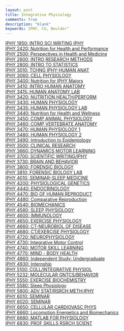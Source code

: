 ```yaml
---
layout: post
title: Integrative Physiology
comments: true
description: "blank"
keywords: IPHY, CU, Boulder"
---
```

<body>
	<div><a href="../pages/IPHY-1950">IPHY 1950: INTRO SCI WRITING IPHY</a></div>
	<div><a href="../pages/IPHY-2420">IPHY 2420: Nutrition for Health and Performance</a></div>
	<div><a href="../pages/IPHY-2500">IPHY 2500: Perspectives in Health and Medicine</a></div>
	<div><a href="../pages/IPHY-2600">IPHY 2600: INTRO RESEARCH METHODS</a></div>
	<div><a href="../pages/IPHY-2800">IPHY 2800: INTRO TO STATISTICS</a></div>
	<div><a href="../pages/IPHY-3010">IPHY 3010: TCHNG IPHY-HUMAN ANAT</a></div>
	<div><a href="../pages/IPHY-3060">IPHY 3060: CELL PHYSIOLOGY</a></div>
	<div><a href="../pages/IPHY-3400">IPHY 3400: Nutrition for IPHY Majors</a></div>
	<div><a href="../pages/IPHY-3410">IPHY 3410: INTRO HUMAN ANATOMY</a></div>
	<div><a href="../pages/IPHY-3415">IPHY 3415: HUMAN ANATOMY LAB</a></div>
	<div><a href="../pages/IPHY-3420">IPHY 3420: NUTRITION,HEALTH/PERFORM</a></div>
	<div><a href="../pages/IPHY-3430">IPHY 3430: HUMAN PHYSIOLOGY</a></div>
	<div><a href="../pages/IPHY-3435">IPHY 3435: HUMAN PHYSIOLOGY LAB</a></div>
	<div><a href="../pages/IPHY-3440">IPHY 3440: Nutrition for Health and Wellness</a></div>
	<div><a href="../pages/IPHY-3450">IPHY 3450: COMP ANIMAL PHYSIOLOGY</a></div>
	<div><a href="../pages/IPHY-3460">IPHY 3460: COMP VERTEBRATE ANATOMY</a></div>
	<div><a href="../pages/IPHY-3470">IPHY 3470: HUMAN PHYSIOLOGY 1</a></div>
	<div><a href="../pages/IPHY-3480">IPHY 3480: HUMAN PHYSIOLOGY 2</a></div>
	<div><a href="../pages/IPHY-3490">IPHY 3490: Introduction to Epidemiology</a></div>
	<div><a href="../pages/IPHY-3500">IPHY 3500: CLINICAL RESEARCH</a></div>
	<div><a href="../pages/IPHY-3660">IPHY 3660: DYNAMICS MOTOR LEARNING</a></div>
	<div><a href="../pages/IPHY-3700">IPHY 3700: SCIENTIFIC WRITING/IPHY</a></div>
	<div><a href="../pages/IPHY-3730">IPHY 3730: BRAIN AND BEHAVIOR</a></div>
	<div><a href="../pages/IPHY-3800">IPHY 3800: FORENSIC BIOLOGY</a></div>
	<div><a href="../pages/IPHY-3810">IPHY 3810: FORENSIC BIOLOGY LAB</a></div>
	<div><a href="../pages/IPHY-4010">IPHY 4010: SEMINAR-SLEEP MEDICINE</a></div>
	<div><a href="../pages/IPHY-4200">IPHY 4200: PHYSIOLOGICAL GENETICS</a></div>
	<div><a href="../pages/IPHY-4440">IPHY 4440: ENDOCRINOLOGY</a></div>
	<div><a href="../pages/IPHY-4470">IPHY 4470: BIO OF HUMAN REPRODUCT</a></div>
	<div><a href="../pages/IPHY-4480">IPHY 4480: Comparative Reproduction</a></div>
	<div><a href="../pages/IPHY-4540">IPHY 4540: BIOMECHANICS</a></div>
	<div><a href="../pages/IPHY-4580">IPHY 4580: SLEEP PHYSIOLOGY</a></div>
	<div><a href="../pages/IPHY-4600">IPHY 4600: IMMUNOLOGY</a></div>
	<div><a href="../pages/IPHY-4650">IPHY 4650: EXERCISE PHYSIOLOGY</a></div>
	<div><a href="../pages/IPHY-4660">IPHY 4660: CT-NEUROBIOL OF DISEASE</a></div>
	<div><a href="../pages/IPHY-4680">IPHY 4680: CT/EXERCISE PHYSIOLOGY</a></div>
	<div><a href="../pages/IPHY-4720">IPHY 4720: NEUROPHYSIOLOGY</a></div>
	<div><a href="../pages/IPHY-4730">IPHY 4730: Integrative Motor Control</a></div>
	<div><a href="../pages/IPHY-4740">IPHY 4740: MOTOR SKILL LEARNING</a></div>
	<div><a href="../pages/IPHY-4770">IPHY 4770: MIND - BODY HEALTH</a></div>
	<div><a href="../pages/IPHY-4860">IPHY 4860: Independent Study: Undergraduate</a></div>
	<div><a href="../pages/IPHY-4930">IPHY 4930: Internship</a></div>
	<div><a href="../pages/IPHY-5100">IPHY 5100: COLL/INTEGRATIVE PHYSIOL</a></div>
	<div><a href="../pages/IPHY-5232">IPHY 5232: MOLECULAR GNTCS/BEHAVIOR</a></div>
	<div><a href="../pages/IPHY-5550">IPHY 5550: EXERCISE BIOCHEMISTRY</a></div>
	<div><a href="../pages/IPHY-5580">IPHY 5580: Sleep Physiology</a></div>
	<div><a href="../pages/IPHY-5800">IPHY 5800: ADV STAT/RSRCH METH:IPHY</a></div>
	<div><a href="../pages/IPHY-6010">IPHY 6010: SEMINAR</a></div>
	<div><a href="../pages/IPHY-6020">IPHY 6020: SEMINAR</a></div>
	<div><a href="../pages/IPHY-6650">IPHY 6650: CELLULAR CARDIOVASC PHYS</a></div>
	<div><a href="../pages/IPHY-6660">IPHY 6660: Locomotion Energetics and Biomechanics</a></div>
	<div><a href="../pages/IPHY-6680">IPHY 6680: MATLAB FOR PHYSIOLOGY</a></div>
	<div><a href="../pages/IPHY-6830">IPHY 6830: PROF SKILLS RSRCH SCIENT</a></div>
</body>